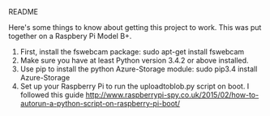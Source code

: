 README


Here's some things to know about getting this project to work. This was put together on a Raspbery Pi Model B+. 

1. First, install the fswebcam package: sudo apt-get install fswebcam
2. Make sure you have at least Python version 3.4.2 or above installed. 
3. Use pip to install the python Azure-Storage module: sudo pip3.4 install Azure-Storage
4. Set up your Raspberry Pi to run the uploadtoblob.py script on boot. I followed this guide http://www.raspberrypi-spy.co.uk/2015/02/how-to-autorun-a-python-script-on-raspberry-pi-boot/
